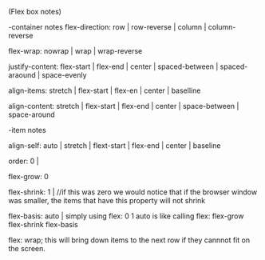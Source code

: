 (Flex box notes)

-container notes
flex-direction: row | row-reverse | column | column-reverse

flex-wrap: nowrap | wrap | wrap-reverse

justify-content: flex-start | flex-end | center | spaced-between | spaced-araound | space-evenly

align-items: stretch | flex-start | flex-en | center | baselline

align-content: stretch | flex-start | flex-end | center | space-between | space-around

-item notes

align-self: auto | stretch | flext-start | flex-end | center | baseline

order: 0 | <Integer>

flex-grow: 0 <Integer>

flex-shrink: 1 | <integer> //if this was zero we would notice that if the browser window was smaller, the items that have this property will not shrink

flex-basis: auto | <length>
simply using flex: 0 1 auto is like calling
flex: flex-grow flex-shrink flex-basis

flex: wrap;
this will bring down items to the next row if they cannnot fit on the screen.
